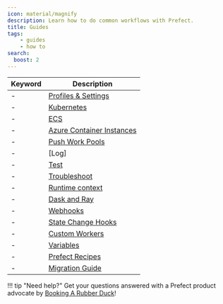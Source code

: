```yaml
---
icon: material/magnify
description: Learn how to do common workflows with Prefect.
title: Guides
tags:
    - guides
    - how to
search:
  boost: 2
---
```


| Keyword                                                  | Description                                                                                        |
| -------------------------------------------------------- | -------------------------------------------------------------------------------------------------- |
- | [Profiles & Settings](/guides/settings/) | Learn how to configure Prefect and save your settings. |- | [Docker](/guides/deployment/docker/) | Deploy workflows with Docker containers. |
- | [Kubernetes]() | Deploy flows on Kubernetes. |
- | [ECS]() |  Run flows on AWS ECS. !
- | [Azure Container Instances](/guides/deployment/aci/) |  Deploy workflows with ACI. |
- | [Push Work Pools](/guides/push-work-pools/) |  Execute serverless flows on ECS, ACI, or Cloud Run without running a worker. | 
- | [Log] |(/guides/logs/) the information you need. |
- | [Test](/guides/testing/) | Easily test your workflows. |
- | [Troubleshoot](/guides/troubleshooting/) | For the times everything doesn't go according to plan. |
- | [Runtime context](/guides/runtime-context/) | Use information about currently running flows in your flow code  |
- | [Dask and Ray](/guides/dask-ray-task-runners/) | Parallelize your code with task runners. |
- | [Webhooks](/guides/webhooks/) | Receive, observe, and react to events from other systems. |
- | [State Change Hooks](/guides/state-change-hooks/) | Execute code in response to state changes. |
- | [Custom Workers](/guides/deployment/developing-a-new-worker-type/) |Develop your own worker type . | 
- | [Variables](/guides/variables/) |Learn how to use Prefect variables to save small bits of configuration. | 
- | [Prefect Recipes](../recipes/recipes/) |  See common workflows. |
- | [Migration Guide](/guides/migration-guide/) | Learn how to migrate from Prefect 1 to Prefect 2. |


!!! tip "Need help?"
    Get your questions answered with a Prefect product advocate by [Booking A Rubber Duck](https://calendly.com/prefect-experts/prefect-product-advocates)!
